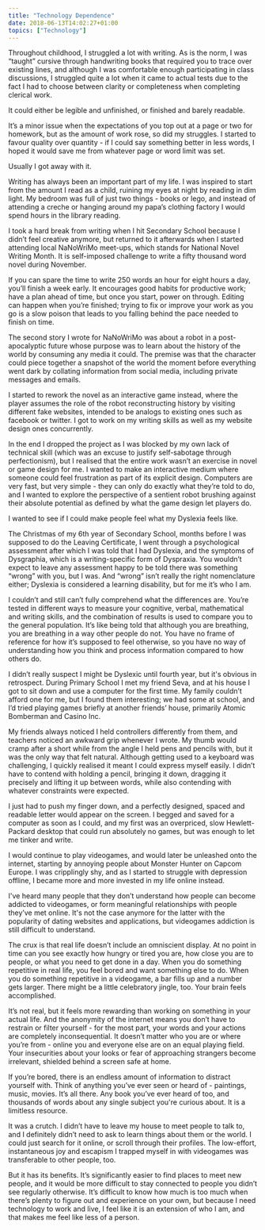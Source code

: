 ```yaml
---
title: "Technology Dependence"
date: 2018-06-13T14:02:27+01:00
topics: ["Technology"]
---
```


Throughout childhood, I struggled a lot with writing. As is the norm, I was “taught” cursive through handwriting books that required you to trace over existing lines, and  although I was comfortable enough participating in class discussions, I struggled quite a lot when it came to actual tests due to the fact I had to choose between clarity or completeness when completing clerical work.

It could either be legible and unfinished, or finished and barely readable.

It’s a minor issue when the expectations of you top out at a page or two for homework, but as the amount of work rose, so did my struggles. I started to favour quality over quantity - if I could say something better in less words, I hoped it would save me from whatever page or word limit was set.

Usually I got away with it.

Writing has always been an important part of my life. I was inspired to start from the amount I read as a child, ruining my eyes at night by reading in dim light. My bedroom was full of just two things - books or lego, and instead of attending a creche or hanging around my papa’s clothing factory I would spend hours in the library reading.

I took a hard break from writing when I hit Secondary School because I didn’t feel creative anymore, but returned to it afterwards when I started attending local NaNoWriMo meet-ups, which stands for National Novel Writing Month. It is self-imposed challenge to write a fifty thousand word novel during November.

If you can spare the time to write 250 words an hour for eight hours a day, you’ll finish a week early.  It encourages good habits for productive work; have a plan ahead of time, but once you start, power on through. Editing can happen when you’re finished; trying to fix or improve your work as you go is a slow poison that leads to you falling behind the pace needed to finish on time.

The second story I wrote for NaNoWriMo was about a robot in a post-apocalyptic future whose purpose was to learn about the history of the world by consuming any media it could. The premise was that the character could piece together a snapshot of the world the moment before everything went dark by collating information from social media, including private messages and emails.

I started to rework the novel as an interactive game instead, where the player assumes the role of the robot reconstructing history by visiting different fake websites, intended to be analogs to existing ones such as facebook or twitter. I got to work on my writing skills as well as my website design ones concurrently.

In the end I dropped the project as I was blocked by my own lack of technical skill (which was an excuse to justify self-sabotage through perfectionism), but I realised that the entire work wasn’t an exercise in novel or game design for me. I wanted to make an interactive medium where someone could feel frustration as part of its explicit design. Computers are very fast, but very simple - they can only do exactly what they’re told to do, and I wanted to explore the perspective of a sentient robot brushing against their absolute potential as defined by what the game design let players do.

I wanted to see if I could make people feel what my Dyslexia feels like.

The Christmas of my 6th year of Secondary School, months before I was supposed to do the Leaving Certificate, I went through a psychological assessment after which I was told that I had Dyslexia, and the symptoms of Dysgraphia, which is a writing-specific form of Dyspraxia. You wouldn’t expect to leave any assessment happy to be told there was something “wrong” with you, but I was. And “wrong” isn’t really the right nomenclature either; Dyslexia is considered a learning disability, but for me it’s who I am.

I couldn’t and still can’t fully comprehend what the differences are. You’re tested in different ways to measure your cognitive, verbal, mathematical and writing skills, and the combination of results is used to compare you to the general population. It’s like being told that although you are breathing, you are breathing in a way other people do not. You have no frame of reference for how it’s supposed to feel otherwise, so you have no way of understanding how you think and process information compared to how others do.

I didn’t really suspect I might be Dyslexic until fourth year, but it's obvious in retrospect. During Primary School I met my friend Seva, and at his house I got to sit down and use a computer for the first time. My family couldn’t afford one for me, but I found them interesting; we had some at school, and I’d tried playing games briefly at another friends’ house, primarily Atomic Bomberman and Casino Inc.

My friends always noticed I held controllers differently from them, and teachers noticed an awkward grip whenever I wrote. My thumb would cramp after a short while from the angle I held pens and pencils with, but it was the only way that felt natural. Although getting used to a keyboard was challenging, I quickly realised it meant I could express myself easily. I didn’t have to contend with holding a pencil, bringing it down, dragging it precisely and lifting it up between words, while also contending with whatever constraints were expected.

I just had to push my finger down, and a perfectly designed, spaced and readable letter would appear on the screen. I begged and saved for a computer as soon as I could, and my first was an overpriced, slow Hewlett-Packard desktop that could run absolutely no games, but was enough to let me tinker and write.

I would continue to play videogames, and would later be unleashed onto the internet, starting by annoying people about Monster Hunter on Capcom Europe. I was cripplingly shy, and as I started to struggle with depression offline, I became more and more invested in my life online instead.

I've heard many people that they don’t understand how people can become addicted to videogames, or form meaningful relationships with people they’ve met online. It's not the case anymore for the latter with the popularity of dating websites and applications, but videogames addiction is still difficult to understand.

The crux is that real life doesn’t include an omniscient display. At no point in time can you see exactly how hungry or tired you are, how close you are to people, or what you need to get done in a day.  When you do something repetitive in real life, you feel bored and want something else to do. When you do something repetitive in a videogame, a bar fills up and a number gets larger. There might be a little celebratory jingle, too. Your brain feels accomplished.

It’s not real, but it feels more rewarding than working on something in your actual life. And the anonymity of the internet means you don’t have to restrain or filter yourself - for the most part, your words and your actions are completely inconsequential. It doesn’t matter who you are or where you’re from - online you and everyone else are on an equal playing field. Your insecurities about your looks or fear of approaching strangers become irrelevant, shielded behind a screen safe at home.

If you’re bored, there is an endless amount of information to distract yourself with. Think of anything you’ve ever seen or heard of - paintings, music, movies. It’s all there. Any book you’ve ever heard of too, and thousands of words about any single subject you're curious about. It is a limitless resource.

It was a crutch. I didn’t have to leave my house to meet people to talk to, and I definitely didn’t need to ask to learn things about them or the world. I could just search for it online, or scroll through their profiles. The low-effort, instantaneous joy and escapism I trapped myself in with videogames was transferable to other people, too.

But it has its benefits. It’s significantly easier to find places to meet new people, and it would be more difficult to stay connected to people you didn’t see regularly otherwise. It’s difficult to know how much is too much when there’s plenty to figure out and experience on your own, but because I need technology to work and live, I feel like it is an extension of who I am, and that makes me feel like less of a person.
